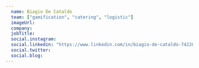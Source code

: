 ```yaml
---
  name: Biagio De Cataldo
  team: ["gamification", "catering", "logistic"]
  imageUrl: 
  company: 
  jobTitle: 
  social.instagram: 
  social.linkedin: "https://www.linkedin.com/in/biagio-de-cataldo-742205199/"
  social.twitter: 
  social.blog: 
---
```


